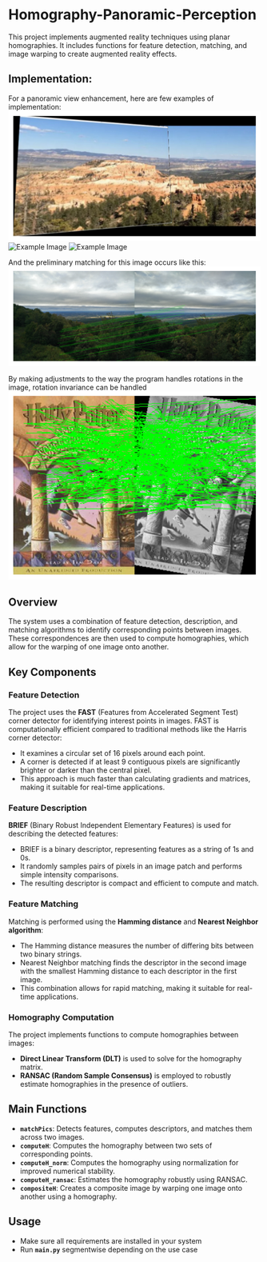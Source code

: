 # Homography-Panoramic-Perception

This project implements augmented reality techniques using planar homographies. It includes functions for feature detection, matching, and image warping to create augmented reality effects.
## Implementation:

For a panoramic view enhancement, here are few examples of implementation:
![Example Image](images/cliff_pano.png "A Cliff expanded from just 80 degrees to almost 180 degrees of Viewing angle")
![Example Image](images/cmu_pano.png "Expanded view of Carnegie Mellon University")
![Example Image](images/mount_pano.png)

And the preliminary matching for this image occurs like this:
![Example Image](images/mount_match.png)

By making adjustments to the way the program handles rotations in the image, rotation invariance can be handled
![Example Image](images/rot_match.png)

## Overview
The system uses a combination of feature detection, description, and matching algorithms to identify corresponding points between images. These correspondences are then used to compute homographies, which allow for the warping of one image onto another.

## Key Components

### Feature Detection
The project uses the **FAST** (Features from Accelerated Segment Test) corner detector for identifying interest points in images. FAST is computationally efficient compared to traditional methods like the Harris corner detector:
- It examines a circular set of 16 pixels around each point.
- A corner is detected if at least 9 contiguous pixels are significantly brighter or darker than the central pixel.
- This approach is much faster than calculating gradients and matrices, making it suitable for real-time applications.

### Feature Description
**BRIEF** (Binary Robust Independent Elementary Features) is used for describing the detected features:
- BRIEF is a binary descriptor, representing features as a string of 1s and 0s.
- It randomly samples pairs of pixels in an image patch and performs simple intensity comparisons.
- The resulting descriptor is compact and efficient to compute and match.

### Feature Matching
Matching is performed using the **Hamming distance** and **Nearest Neighbor algorithm**:
- The Hamming distance measures the number of differing bits between two binary strings.
- Nearest Neighbor matching finds the descriptor in the second image with the smallest Hamming distance to each descriptor in the first image.
- This combination allows for rapid matching, making it suitable for real-time applications.

### Homography Computation
The project implements functions to compute homographies between images:
- **Direct Linear Transform (DLT)** is used to solve for the homography matrix.
- **RANSAC (Random Sample Consensus)** is employed to robustly estimate homographies in the presence of outliers.

## Main Functions
- **`matchPics`**: Detects features, computes descriptors, and matches them across two images.
- **`computeH`**: Computes the homography between two sets of corresponding points.
- **`computeH_norm`**: Computes the homography using normalization for improved numerical stability.
- **`computeH_ransac`**: Estimates the homography robustly using RANSAC.
- **`compositeH`**: Creates a composite image by warping one image onto another using a homography.

## Usage
- Make sure all requirements are installed in your system
- Run **`main.py`** segmentwise depending on the use case
